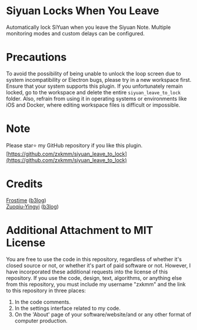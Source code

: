 # Siyuan Locks When You Leave
Automatically lock SiYuan when you leave the Siyuan Note. Multiple monitoring modes and custom delays can be configured.

# Precautions
To avoid the possibility of being unable to unlock the loop screen due to system incompatibility or Electron bugs, please try in a new workspace first. Ensure that your system supports this plugin.
If you unfortunately remain locked, go to the workspace and delete the entire `siyuan_leave_to_lock` folder. Also, refrain from using it in operating systems or environments like iOS and Docker, where editing workspace files is difficult or impossible.

# Note
Please star⭐ my GitHub repository if you like this plugin. [https://github.com/zxkmm/siyuan_leave_to_lock](https://github.com/zxkmm/siyuan_leave_to_lock)

# Credits   
[Frostime](https://github.com/frostime)   ([b3log](https://ld246.com/member/Frostime))   
[Zuoqiu-Yingyi](https://github.com/Zuoqiu-Yingyi)   ([b3log](https://ld246.com/member/shuoying))   


# Additional Attachment to MIT License

You are free to use the code in this repository, regardless of whether it's closed source or not, or whether it's part of paid software or not. However, I have incorporated these additional requests into the license of this repository. If you use the code, design, text, algorithms, or anything else from this repository, you must include my username "zxkmm" and the link to this repository in three places:

1. In the code comments.
2. In the settings interface related to my code.
3. On the 'About' page of your software/website/and or any other format of computer production.
